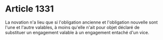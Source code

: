 # Article 1331

<p>La novation n'a lieu que si l'obligation ancienne et l'obligation nouvelle sont l'une et l'autre valables, à moins qu'elle n'ait pour objet déclaré de substituer un engagement valable à un engagement entaché d'un vice.</p>